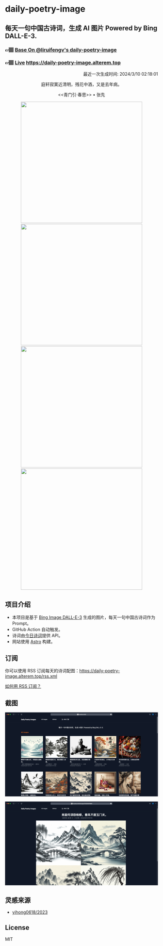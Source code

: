 
# daily-poetry-image

## 每天一句中国古诗词，生成 AI 图片 Powered by Bing DALL-E-3.

### 👉🏽 [Base On @liruifengv's daily-poetry-image](https://github.com/liruifengv/daily-poetry-image)

### 👉🏽 [Live](https://daily-poetry-image.alterem.top/) https://daily-poetry-image.alterem.top

<p align="right">
  最近一次生成时间: 2024/3/10 02:18:01
</p>
<p align="center">
庭轩寂寞近清明，残花中酒，又是去年病。
</p>
<p align="center">
<<青门引·春思>> • 张先
</p>
<p align="center">
<img src="https://tse3.mm.bing.net/th/id/OIG3.p8gc.b571xsOcY_JSrlO" height="400" width="400" />
<img src="https://tse3.mm.bing.net/th/id/OIG3.EMrJyjn8OAe43EnnDw23" height="400" width="400" />
<img src="https://tse1.mm.bing.net/th/id/OIG3.BI2MltgHme_fxuVlf1.4" height="400" width="400" />
<img src="https://tse3.mm.bing.net/th/id/OIG3.JotFLEUKy_tSChLfufpk" height="400" width="400" />
</p>

## 项目介绍

-   本项目是基于 [Bing Image DALL-E-3](https://www.bing.com/images/create) 生成的图片，每天一句中国古诗词作为 Prompt。
-   GitHub Action 自动触发。
-   诗词由[今日诗词](https://www.jinrishici.com/)提供 API。
-   网站使用 [Astro](https://astro.build) 构建。

## 订阅

你可以使用 RSS 订阅每天的诗词配图：https://daily-poetry-image.alterem.top/rss.xml

[如何用 RSS 订阅？](https://zhuanlan.zhihu.com/p/55026716)

## 截图

![图片列表](./screenshots/Snipaste_2023-12-28_21-00-26.png)

![图片详情](./screenshots/Snipaste_2023-12-28_21-00-53.png)

## 灵感来源

-   [yihong0618/2023](https://github.com/yihong0618/2023)

## License

MIT
